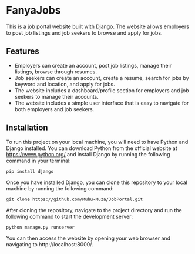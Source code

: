 # FanyaJobs  
This is a job portal website built with Django. The website allows employers to post job listings and job seekers to browse and apply for jobs.  

## Features  
* Employers can create an account, post job listings, manage their listings, browse through resumes.  
* Job seekers can create an account, create a resume, search for jobs by keyword and location, and apply for jobs.  
* The website includes a dashboard/profile section for employers and job seekers to manage their accounts.  
* The website includes a simple user interface that is easy to navigate for both employers and job seekers.  

## Installation  
To run this project on your local machine, you will need to have Python and Django installed. You can download Python from the official website at https://www.python.org/ and install Django by running the following command in your terminal:  

```
pip install django
```   
Once you have installed Django, you can clone this repository to your local machine by running the following command:

```
git clone https://github.com/Muhu-Muza/JobPortal.git
```   
After cloning the repository, navigate to the project directory and run the following command to start the development server:

```
python manage.py runserver
```   
You can then access the website by opening your web browser and navigating to http://localhost:8000/.



 
